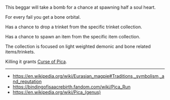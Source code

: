 This beggar will take a bomb for a chance at spawning half a soul heart.

For every fail you get a bone orbital.

Has a chance to drop a trinket from the specific trinket collection.

Has a chance to spawn an item from the specific item collection.

The collection is focused on light weighted demonic and bone related items/trinkets.

Killing it grants [Curse of Pica](/docs/curses/special/Curse%20of%20Pica/idea.md).

---

- https://en.wikipedia.org/wiki/Eurasian_magpie#Traditions,_symbolism,_and_reputation
- https://bindingofisaacrebirth.fandom.com/wiki/Pica_Run
- https://en.wikipedia.org/wiki/Pica_(genus)